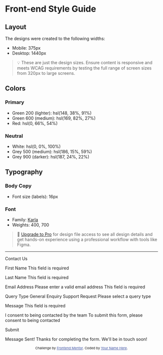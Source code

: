 # Front-end Style Guide

## Layout

The designs were created to the following widths:

- Mobile: 375px
- Desktop: 1440px

> 💡 These are just the design sizes. Ensure content is responsive and meets WCAG requirements by testing the full range of screen sizes from 320px to large screens.

## Colors

### Primary

- Green 200 (lighter): hsl(148, 38%, 91%)
- Green 600 (medium): hsl(169, 82%, 27%)
- Red: hsl(0, 66%, 54%)

### Neutral

- White: hsl(0, 0%, 100%)
- Grey 500 (medium): hsl(186, 15%, 59%)
- Grey 900 (darker): hsl(187, 24%, 22%)

## Typography

### Body Copy

- Font size (labels): 16px

### Font

- Family: [Karla](https://fonts.google.com/specimen/Karla)
- Weights: 400, 700

> 💎 [Upgrade to Pro](https://www.frontendmentor.io/pro?ref=style-guide) for design file access to see all design details and get hands-on experience using a professional workflow with tools like Figma.

---------------------------------------------


<!DOCTYPE html>
<html lang="en">
<head>
  <meta charset="UTF-8">
  <meta name="viewport" content="width=device-width, initial-scale=1.0"> <!-- displays site properly based on user's device -->

  <link rel="icon" type="image/png" sizes="32x32" href="./assets/images/favicon-32x32.png">
  
  <title>Frontend Mentor | Contact form</title>

  <!-- Feel free to remove these styles or customise in your own stylesheet 👍 -->
  <style>
    .attribution { font-size: 11px; text-align: center; }
    .attribution a { color: hsl(228, 45%, 44%); }
  </style>
</head>
<body>

  Contact Us

  First Name
  This field is required

  Last Name
  This field is required

  Email Address
  Please enter a valid email address
  This field is required

  Query Type
  General Enquiry
  Support Request
  Please select a query type

  Message
  This field is required

  I consent to being contacted by the team
  To submit this form, please consent to being contacted

  Submit

  Message Sent!
  Thanks for completing the form. We'll be in touch soon!
  
  <div class="attribution">
    Challenge by <a href="https://www.frontendmentor.io?ref=challenge">Frontend Mentor</a>. 
    Coded by <a href="#">Your Name Here</a>.
  </div>
</body>
</html>